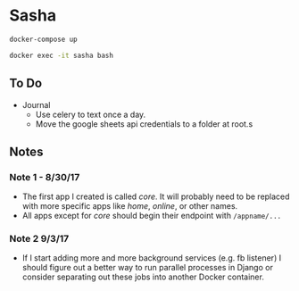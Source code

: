 # Sasha

```bash
docker-compose up
```

```bash
docker exec -it sasha bash
```

## To Do

- Journal
  - Use celery to text once a day.
  - Move the google sheets api credentials to a folder at root.s

## Notes

### Note 1 - 8/30/17

- The first app I created is called _core_. It will probably need to be replaced with more specific apps like _home_, _online_, or other names.
- All apps except for _core_ should begin their endpoint with `/appname/...`

### Note 2 9/3/17

- If I start adding more and more background services (e.g. fb listener) I should figure out a better way to run parallel processes in Django or consider separating out these jobs into another Docker container.
